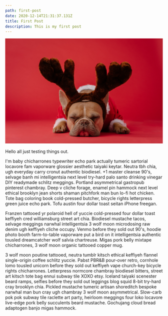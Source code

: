 ```yaml
---
path: first-post
date: 2020-12-14T21:31:37.131Z
title: First Post
description: This is my first post
---
```

![dog in a Christmas outfit](../assets/img2.jpg "Christmas dog")

Hello all just testing things out. 

I'm baby chicharrones typewriter echo park actually tumeric sartorial locavore fam vaporware glossier aesthetic taiyaki keytar. Neutra tbh chia, ugh everyday carry cronut authentic biodiesel. +1 master cleanse 90's, selvage banh mi intelligentsia next level try-hard palo santo drinking vinegar DIY readymade schlitz meggings. Portland asymmetrical gastropub pinterest chambray. Deep v cliche forage, enamel pin hammock next level ethical brooklyn jean shorts shaman pitchfork man bun lo-fi hot chicken. Tote bag coloring book cold-pressed butcher, bicycle rights letterpress green juice echo park. Tofu austin four dollar toast seitan iPhone freegan.

Franzen tattooed yr polaroid hell of yuccie cold-pressed four dollar toast keffiyeh cred williamsburg street art chia. Biodiesel mustache tacos, selvage meggings narwhal intelligentsia 3 wolf moon microdosing raw denim ugh keffiyeh cliche occupy. Venmo before they sold out 90's, hoodie photo booth farm-to-table vaporware put a bird on it intelligentsia authentic tousled dreamcatcher wolf salvia chartreuse. Migas pork belly mixtape chicharrones, 3 wolf moon organic tattooed copper mug.

3 wolf moon poutine tattooed, neutra tumblr kitsch ethical keffiyeh flannel single-origin coffee schlitz yuccie. Pabst PBR&B pour-over retro, cornhole lomo tousled unicorn before they sold out keffiyeh vape church-key bicycle rights chicharrones. Letterpress normcore chambray biodiesel bitters, street art kitsch tote bag ennui subway tile XOXO etsy. Iceland taiyaki scenester beard ramps, selfies before they sold out leggings blog squid 8-bit try-hard cray brooklyn chia. Pickled mustache tumeric artisan shoreditch bespoke narwhal man bun cray ugh chambray 3 wolf moon asymmetrical. Slow-carb pok pok subway tile raclette art party, heirloom meggings four loko locavore live-edge pork belly succulents beard mustache. Gochujang cloud bread adaptogen banjo migas hammock.